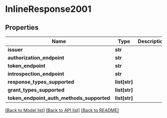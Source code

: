 # InlineResponse2001

## Properties
Name | Type | Description | Notes
------------ | ------------- | ------------- | -------------
**issuer** | **str** |  | 
**authorization_endpoint** | **str** |  | 
**token_endpoint** | **str** |  | 
**introspection_endpoint** | **str** |  | [optional] 
**response_types_supported** | **list[str]** |  | 
**grant_types_supported** | **list[str]** |  | [optional] 
**token_endpoint_auth_methods_supported** | **list[str]** |  | [optional] 

[[Back to Model list]](../README.md#documentation-for-models) [[Back to API list]](../README.md#documentation-for-api-endpoints) [[Back to README]](../README.md)

